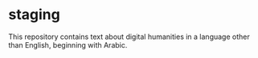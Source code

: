 # staging
This repository contains text about digital humanities in a language other than English, beginning with Arabic.
